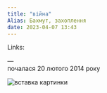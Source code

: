 ```yaml
---
title: "війна"
Alias: Бахмут, захоплення
date: 2023-04-07 13:43
---
```

Links:   

—  
почалася 20 лютого 2014 року

![вставка картинки](notes/images/Pasted26.png)